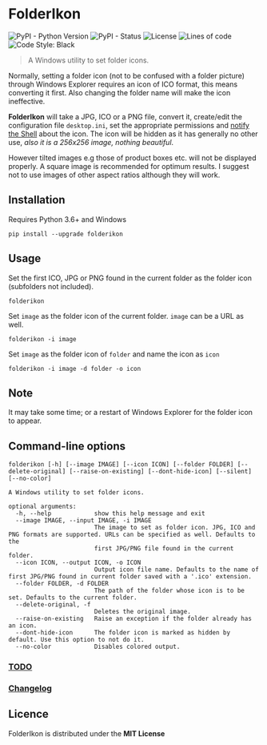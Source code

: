 # FolderIkon

![PyPI - Python Version](https://img.shields.io/pypi/pyversions/folderikon?color=g)
![PyPI - Status](https://img.shields.io/pypi/status/folderikon)
![License](https://img.shields.io/badge/license-MIT-green)
![Lines of code](https://img.shields.io/tokei/lines/github/demberto/folderikon?label=loc)
![Code Style: Black](https://img.shields.io/badge/code%20style-black-black)

> A Windows utility to set folder icons.

Normally, setting a folder icon (not to be confused with a folder picture) through Windows Explorer requires an icon of ICO format, this means converting it first. Also changing the folder name will make the icon ineffective.

**FolderIkon** will take a JPG, ICO or a PNG file, convert it, create/edit the configuration file `desktop.ini`, set the appropriate permissions and [notify the Shell](https://docs.microsoft.com/windows/win32/api/shlobj_core/nf-shlobj_core-shchangenotify) about the icon. The icon will be hidden as it has generally no other use, _also it is a 256x256 image, nothing beautiful_.

However tilted images e.g those of product boxes etc. will not be displayed properly. A square image is recommended for optimum results. I suggest not to use images of other aspect ratios although they will work.

## Installation

Requires Python 3.6+ and Windows

```
pip install --upgrade folderikon
```

## Usage

Set the first ICO, JPG or PNG found in the current folder as the folder icon (subfolders not included).

```
folderikon
```

Set `image` as the folder icon of the current folder. `image` can be a URL as well.

```
folderikon -i image
```

Set `image` as the folder icon of `folder` and name the icon as `icon`

```
folderikon -i image -d folder -o icon
```

## Note

It may take some time; or a restart of Windows Explorer for the folder icon to appear.

## Command-line options

```
folderikon [-h] [--image IMAGE] [--icon ICON] [--folder FOLDER] [--delete-original] [--raise-on-existing] [--dont-hide-icon] [--silent] [--no-color]

A Windows utility to set folder icons.

optional arguments:
  -h, --help            show this help message and exit
  --image IMAGE, --input IMAGE, -i IMAGE
                        The image to set as folder icon. JPG, ICO and PNG formats are supported. URLs can be specified as well. Defaults to the
                        first JPG/PNG file found in the current folder.
  --icon ICON, --output ICON, -o ICON
                        Output icon file name. Defaults to the name of first JPG/PNG found in current folder saved with a '.ico' extension.
  --folder FOLDER, -d FOLDER
                        The path of the folder whose icon is to be set. Defaults to the current folder.
  --delete-original, -f
                        Deletes the original image.
  --raise-on-existing   Raise an exception if the folder already has an icon.
  --dont-hide-icon      The folder icon is marked as hidden by default. Use this option to not do it.
  --no-color            Disables colored output.
```

### [TODO](TODO.md)

### [Changelog](CHANGELOG.md)

## Licence

FolderIkon is distributed under the **MIT License**
